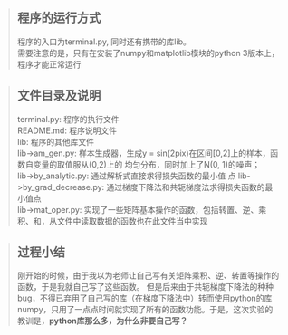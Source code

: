 >## 程序的运行方式
>程序的入口为terminal.py, 同时还有携带的库lib。  
>需要注意的是，只有在安装了numpy和matplotlib模块的python 3版本上，程序才能正常运行

>## 文件目录及说明
>terminal.py: 程序的执行文件  
>README.md: 程序说明文件  
>lib: 程序的其他库文件  
>lib->am_gen.py: 样本生成器，生成y = sin(2pix)在区间[0,2]上的样本，函数自变量的取值服从(0,2)上的
>均匀分布，同时加上了N(0, 1)的噪声；  
>lib->by_analytic.py: 通过解析式直接求得损失函数的最小值  点
>lib->by_grad_decrease.py: 通过梯度下降法和共轭梯度法求得损失函数的最小值点  
>lib->mat_oper.py: 实现了一些矩阵基本操作的函数，包括转置、逆、乘积、和，从文件中读取数据的函数也在此文件当中实现

>## 过程小结
>刚开始的时候，由于我以为老师让自己写有关矩阵乘积、逆、转置等操作的函数，于是我就自己写了这些函数。
>但是后来由于共轭梯度下降法的种种bug，不得已弃用了自己写的库（在梯度下降法中）转而使用python的库
>numpy，只用了一点点时间就实现了所有的函数功能。于是，这次实验的教训是，**python库那么多，为什么非要自己写？**
>